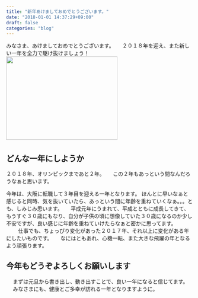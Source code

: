 ```yaml
---
title: "新年あけましておめでとうございます。"
date: "2018-01-01 14:37:29+09:00"
draft: false
categories: "blog"
---
```

みなさま、あけましておめでとうございます。
　
２０１８年を迎え、また新しい一年を全力で駆け抜けましょう！
　
<img src="https://hiroshifujita.com/cms/wp-content/uploads/2018/01/IMG_0062-min-300x225.jpg" alt="" width="300" height="225" class="alignnone size-medium wp-image-214" />
　
<h2>どんな一年にしようか</h2>

２０１８年、オリンピックまであと２年。
　
この２年もあっという間なんだろうなぁと思います。　　

今年は、大阪に転職して３年目を迎える一年となります。
ほんとに早いなぁと感じると同時、気を抜いていたら、あっという間に年齢を重ねていくなぁ。。。とも、しみじみ思います。
　
平成元年にうまれて、平成とともに成長してきて、もうすぐ３０歳にもなり、自分が子供の頃に想像していた３０歳になるのか少し不安ですが、良い感じに年齢を重ねていけたらなぁと密かに思ってます。
　　
仕事でも、ちょっぴり変化があった２０１７年、それ以上に変化がある年にしたいものです。
　
なにはともあれ、心機一転、また大きな飛躍の年となるよう頑張ります。
　
<h2>今年もどうぞよろしくお願いします</h2>
　
まずは元旦から書き出し、動き出すことで、良い一年になると信じてます。
　
みなさまにも、健康とご多幸が訪れる一年となりますように。
　